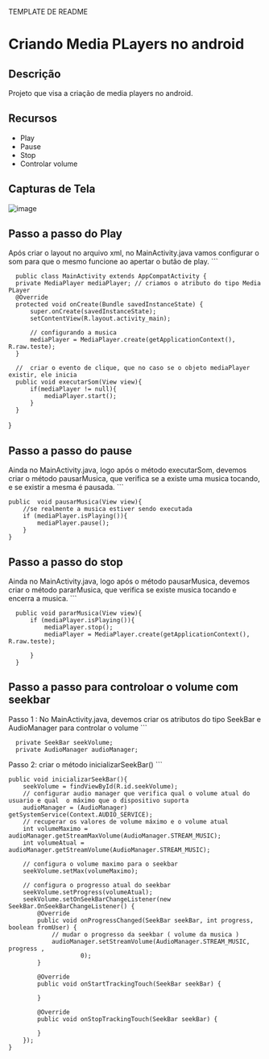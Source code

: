 TEMPLATE DE README

# Criando Media PLayers no android

## Descrição

Projeto que visa a criação de media players no android.

## Recursos

- Play
- Pause
- Stop
- Controlar volume
## Capturas de Tela

![image](https://github.com/AnnaKarolineNunes/CriandoMediaPlayersNoAndroid/assets/101477642/6a8980f4-7249-46a8-86a4-3b59daaa9b80)

## Passo a passo do Play

 Após criar o layout no arquivo xml, no MainActivity.java vamos configurar o som para que o mesmo funcione ao apertar o butão de play.
    ```
    
      public class MainActivity extends AppCompatActivity {
      private MediaPlayer mediaPlayer; // criamos o atributo do tipo Media PLayer
      @Override
      protected void onCreate(Bundle savedInstanceState) {
          super.onCreate(savedInstanceState);
          setContentView(R.layout.activity_main);
  
          // configurando a musica
          mediaPlayer = MediaPlayer.create(getApplicationContext(), R.raw.teste);
      }
  
      //  criar o evento de clique, que no caso se o objeto mediaPlayer existir, ele inicia
      public void executarSom(View view){
          if(mediaPlayer != null){
              mediaPlayer.start();
          }
      }
  }

## Passo a passo do pause
Ainda no MainActivity.java, logo após o método executarSom, devemos criar o método pausarMusica, que verifica se a existe uma musica tocando, e se existir a mesma é pausada.
    ```
    
    public  void pausarMusica(View view){
        //se realmente a musica estiver sendo executada
        if (mediaPlayer.isPlaying()){
            mediaPlayer.pause();
        }
    }

## Passo a passo do stop
Ainda no MainActivity.java, logo após o método pausarMusica, devemos criar o método pararMusica, que verifica se existe musica tocando e encerra a musica. 
    ```

      public void pararMusica(View view){
          if (mediaPlayer.isPlaying()){
              mediaPlayer.stop();
              mediaPlayer = MediaPlayer.create(getApplicationContext(), R.raw.teste);
  
          }
      }
      
 ## Passo a passo para controloar o volume com seekbar
Passo 1 : No MainActivity.java, devemos criar os atributos do tipo SeekBar e AudioManager para controlar o volume 
    ```  

      private SeekBar seekVolume;
      private AudioManager audioManager;
      
Passo 2: criar o método inicializarSeekBar() 
    ```  

    public void inicializarSeekBar(){
        seekVolume = findViewById(R.id.seekVolume);
        // configurar audio manager que verifica qual o volume atual do usuario e qual  o máximo que o dispositivo suporta
        audioManager = (AudioManager) getSystemService(Context.AUDIO_SERVICE);
        // recuperar os valores de volume máximo e o volume atual
        int volumeMaximo = audioManager.getStreamMaxVolume(AudioManager.STREAM_MUSIC);
        int volumeAtual = audioManager.getStreamVolume(AudioManager.STREAM_MUSIC);

        // configura o volume maximo para o seekbar
        seekVolume.setMax(volumeMaximo);

        // configura o progresso atual do seekbar
        seekVolume.setProgress(volumeAtual);
        seekVolume.setOnSeekBarChangeListener(new SeekBar.OnSeekBarChangeListener() {
            @Override
            public void onProgressChanged(SeekBar seekBar, int progress, boolean fromUser) {
                // mudar o progresso da seekbar ( volume da musica )
                audioManager.setStreamVolume(AudioManager.STREAM_MUSIC, progress ,
                        0);
            }

            @Override
            public void onStartTrackingTouch(SeekBar seekBar) {

            }

            @Override
            public void onStopTrackingTouch(SeekBar seekBar) {

            }
        });
    }
